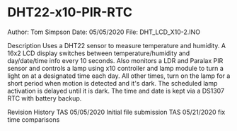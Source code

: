 # DHT22-x10-PIR-RTC
  Author:      Tom Simpson
  Date:        05/05/2020
  File:        DHT_LCD_X10-2.INO
  
  Description
     Uses a DHT22 sensor to measure temperature and humidity. A 16x2 LCD display
     switches between temperature/humidity and day/date/time info every 10 seconds. 
     Also monitors a LDR and Paralax PIR sensor and controls a lamp using x10 controller 
     and lamp module to turn a light on at a designated time each day. All other times,
     turn on the lamp for a short period when motion is detected and it's dark. 
     The scheduled lamp activation is delayed until it is dark. The time and date is 
     kept via a DS1307 RTC with battery backup.
  
  Revision History
     TAS 05/05/2020 Initial file submission 
     TAS 05/21/2020 fix time comparisons

